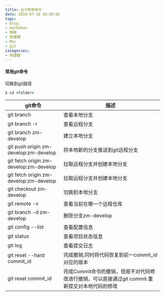 ```yaml
---
title: git常用命令
date: 2018-07-18 16:05:02
tags:
- blog
- markdown
- 博客 
- 快捷键
- Mac
- git
categories:
- 快捷键
---
```


#### 常用git命令

切换到git路径
```cmd
$ cd <folder>
```
git命令 | 描述
---|---
git branch  |查看本地分支
git branch -r |查看远程分支
git branch zm-develop |建立本地分支
git push origin zm-develop:zm-develop|将本地新的分支推送到git远程分支
git fetch origin zm-develop:zm-develop|拉取远程分支并创建本地分支
git fetch origin zm-develop:zm-develop|拉取远程分支并创建本地分支
git checkout zm-develop|切换到本地分支
git remote -v|查看当前在哪一个远程仓库  
git branch -d zm-develop|删除分支zm-develop
git config --list|查看配置信息  
git status|查看项目状态信息  
git log |查看提交日志
git reset --hard commit_id | 完成撤销,同时将代码恢复到前一commit_id 对应的版本
git reset commit_id  |  完成Commit命令的撤销，但是不对代码修改进行撤销，可以直接通过git commit 重新提交对本地代码的修改


